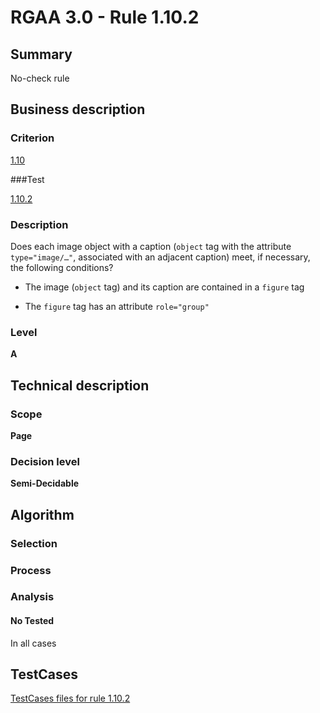 # RGAA 3.0 -  Rule 1.10.2

## Summary

No-check rule

## Business description

### Criterion

[1.10](http://disic.github.io/rgaa_referentiel_en/RGAA3.0_Criteria_English_version_v1.html#crit-1-10)

###Test

[1.10.2](http://disic.github.io/rgaa_referentiel_en/RGAA3.0_Criteria_English_version_v1.html#test-1-10-2)

### Description
Does each image object with a caption (<code>object</code> tag with the attribute <code>type="image/…"</code>,
    associated with an adjacent caption) meet, if necessary,
    the following conditions?
    <ul><li> The image (<code>object</code> tag) and its caption are
   contained in a <code>figure</code> tag</li>
  <li>The <code>figure</code> tag has an attribute <code>role="group"</code></li>
    </ul> 


### Level

**A**

## Technical description

### Scope

**Page**

### Decision level

**Semi-Decidable**

## Algorithm

### Selection

### Process

### Analysis

#### No Tested 

In all cases



##  TestCases 

[TestCases files for rule 1.10.2](https://github.com/Asqatasun/Asqatasun/tree/master/rules/rules-rgaa3.0/src/test/resources/testcases/rgaa30/Rgaa30Rule011002/) 


